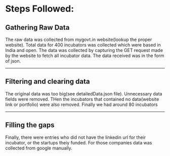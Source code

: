 # Steps Followed:

## Gathering Raw Data
The raw data was collected from mygovt.in website(lookup the proper website). Total data for 400 incubators was collected which were based in India and open.
The data was collected by capturing the GET request made by the website to fetch all incubator data. The data received was in the form of json.
<hr/>

## Filtering and clearing data
The original data was too big(see detailedData.json file). Unnecessary data fields were removed. THen the incubators that contained no data(website link or portfolio) were also removed. Finally we had around 80 incubators

<hr/>

## Filling the gaps
Finally, there were entries who did not have the linkedin url for their incubator, or the startups theiy funded. For those companies data was collected from google manually.